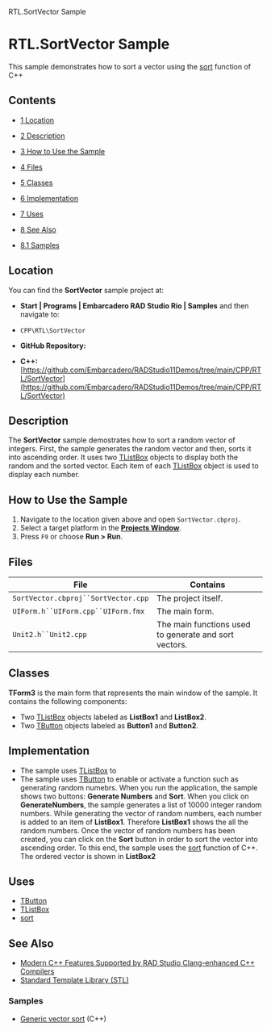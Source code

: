 RTL.SortVector Sample[]()
# RTL.SortVector Sample 


This sample demonstrates how to sort a vector using the [sort](http://www.cplusplus.com/reference/algorithm/sort) function of C++
## Contents



* [1 Location](#Location)
* [2 Description](#Description)
* [3 How to Use the Sample](#How_to_Use_the_Sample)
* [4 Files](#Files)
* [5 Classes](#Classes)
* [6 Implementation](#Implementation)
* [7 Uses](#Uses)
* [8 See Also](#See_Also)

* [8.1 Samples](#Samples)


## Location 

You can find the **SortVector** sample project at:
* **Start | Programs | Embarcadero RAD Studio Rio | Samples** and then navigate to:

* `CPP\RTL\SortVector`

* **GitHub Repository:**

* **C++:**[https://github.com/Embarcadero/RADStudio11Demos/tree/main/CPP/RTL/SortVector](https://github.com/Embarcadero/RADStudio11Demos/tree/main/CPP/RTL/SortVector)

## Description 

The **SortVector** sample demostrates how to sort a random vector of integers. First, the sample generates the random vector and then, sorts it into ascending order. It uses two [TListBox](http://docwiki.embarcadero.com/Libraries/en/FMX.ListBox.TListBox) objects to display both the random and the sorted vector. Each item of each [TListBox](http://docwiki.embarcadero.com/Libraries/en/FMX.ListBox.TListBox) object is used to display each number.
## How to Use the Sample 


1.  Navigate to the location given above and open `SortVector.cbproj`.
2.  Select a target platform in the **[Projects Window](http://docwiki.embarcadero.com/RADStudio/en/Projects_Window)**.
3.  Press `F9` or choose **Run > Run**.

## Files 



| File                              | Contains                                            |
|-----------------------------------|-----------------------------------------------------|
|`SortVector.cbproj``SortVector.cpp`|The project itself.                                  |
|`UIForm.h``UIForm.cpp``UIForm.fmx` |The main form.                                       |
|`Unit2.h``Unit2.cpp`               |The main functions used to generate and sort vectors.|


## Classes 

**TForm3** is the main form that represents the main window of the sample. It contains the following components:
*  Two [TListBox](http://docwiki.embarcadero.com/Libraries/en/FMX.ListBox.TListBox) objects labeled as **ListBox1** and **ListBox2**.
*  Two [TButton](http://docwiki.embarcadero.com/Libraries/en/FMX.StdCtrls.TButton) objects labeled as **Button1** and **Button2**.

## Implementation 


*  The sample uses [TListBox](http://docwiki.embarcadero.com/Libraries/en/FMX.ListBox.TListBox) to
*  The sample uses [TButton](http://docwiki.embarcadero.com/Libraries/en/FMX.StdCtrls.TButton) to enable or activate a function such as generating random numebrs.
When you run the application, the sample shows two buttons: **Generate Numbers** and **Sort**. When you click on **GenerateNumbers**, the sample generates a list of 10000 integer random numbers. While generating the vector of random numbers, each number is added to an item of **ListBox1**. Therefore **ListBox1** shows the all the random numbers. Once the vector of random numbers has been created, you can click on the **Sort** button in order to sort the vector into ascending order. To this end, the sample uses the [sort](http://www.cplusplus.com/reference/algorithm/sort) function of C++. The ordered vector is shown in **ListBox2**
## Uses 


* [TButton](http://docwiki.embarcadero.com/Libraries/en/FMX.StdCtrls.TButton)
* [TListBox](http://docwiki.embarcadero.com/Libraries/en/FMX.ListBox.TListBox)
* [sort](http://www.cplusplus.com/reference/algorithm/sort)

## See Also 


* [Modern C++ Features Supported by RAD Studio Clang-enhanced C++ Compilers](http://docwiki.embarcadero.com/RADStudio/en/Modern_C%2B%2B_Features_Supported_by_RAD_Studio_Clang-enhanced_C%2B%2B_Compilers)
* [Standard Template Library (STL)](http://docwiki.embarcadero.com/RADStudio/en/Dinkumware_Standard_C%2B%2B_Library)

### Samples 


* [Generic vector sort](http://docwiki.embarcadero.com/CodeExamples/en/Generic_vector_sort_%28C%2B%2B%29) (C++)






